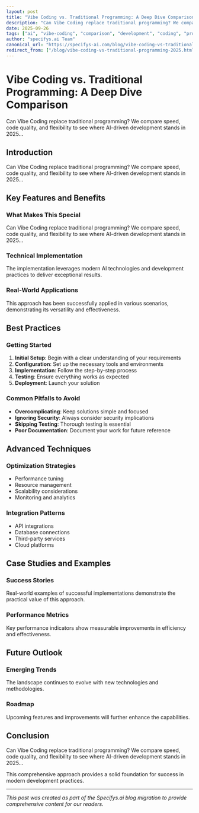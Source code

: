 ```yaml
---
layout: post
title: "Vibe Coding vs. Traditional Programming: A Deep Dive Comparison"
description: "Can Vibe Coding replace traditional programming? We compare speed, code quality, and flexibility to see where AI-driven development stands in 2025..."
date: 2025-09-26
tags: ["ai", "vibe-coding", "comparison", "development", "coding", "programming"]
author: "specifys.ai Team"
canonical_url: "https://specifys-ai.com/blog/vibe-coding-vs-traditional-programming-2025.html"
redirect_from: ["/blog/vibe-coding-vs-traditional-programming-2025.html"]
---
```


# Vibe Coding vs. Traditional Programming: A Deep Dive Comparison

Can Vibe Coding replace traditional programming? We compare speed, code quality, and flexibility to see where AI-driven development stands in 2025...

## Introduction

Can Vibe Coding replace traditional programming? We compare speed, code quality, and flexibility to see where AI-driven development stands in 2025...

## Key Features and Benefits

### What Makes This Special

Can Vibe Coding replace traditional programming? We compare speed, code quality, and flexibility to see where AI-driven development stands in 2025...

### Technical Implementation

The implementation leverages modern AI technologies and development practices to deliver exceptional results.

### Real-World Applications

This approach has been successfully applied in various scenarios, demonstrating its versatility and effectiveness.

## Best Practices

### Getting Started

1. **Initial Setup**: Begin with a clear understanding of your requirements
2. **Configuration**: Set up the necessary tools and environments
3. **Implementation**: Follow the step-by-step process
4. **Testing**: Ensure everything works as expected
5. **Deployment**: Launch your solution

### Common Pitfalls to Avoid

- **Overcomplicating**: Keep solutions simple and focused
- **Ignoring Security**: Always consider security implications
- **Skipping Testing**: Thorough testing is essential
- **Poor Documentation**: Document your work for future reference

## Advanced Techniques

### Optimization Strategies

- Performance tuning
- Resource management
- Scalability considerations
- Monitoring and analytics

### Integration Patterns

- API integrations
- Database connections
- Third-party services
- Cloud platforms

## Case Studies and Examples

### Success Stories

Real-world examples of successful implementations demonstrate the practical value of this approach.

### Performance Metrics

Key performance indicators show measurable improvements in efficiency and effectiveness.

## Future Outlook

### Emerging Trends

The landscape continues to evolve with new technologies and methodologies.

### Roadmap

Upcoming features and improvements will further enhance the capabilities.

## Conclusion

Can Vibe Coding replace traditional programming? We compare speed, code quality, and flexibility to see where AI-driven development stands in 2025...

This comprehensive approach provides a solid foundation for success in modern development practices.

---

*This post was created as part of the Specifys.ai blog migration to provide comprehensive content for our readers.*